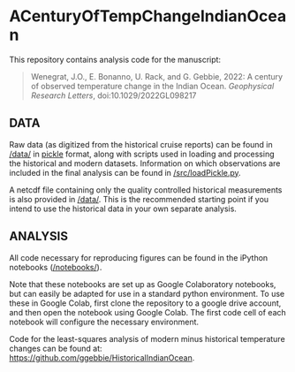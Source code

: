 # ACenturyOfTempChangeIndianOcean

This repository contains analysis code for the manuscript:

> Wenegrat, J.O., E. Bonanno, U. Rack, and G. Gebbie, 2022: A century of observed temperature change in the Indian Ocean. _Geophysical Research Letters_, doi:10.1029/2022GL098217

## DATA
Raw data (as digitized from the historical cruise reports) can be found in [/data/](https://github.com/Ocean-Dynamics-Group/ACenturyOfTempChangeIndianOcean/tree/main/data) in [pickle](https://docs.python.org/3/library/pickle.html#module-pickle) format, along with scripts used in loading and processing the historical and modern datasets. Information on which observations are included in the final analysis can be found in [/src/loadPickle.py](https://github.com/Ocean-Dynamics-Group/ACenturyOfTempChangeIndianOcean/blob/main/src/loadPickle.py).

A netcdf file containing only the quality controlled historical measurements is also provided in [/data/](https://github.com/Ocean-Dynamics-Group/ACenturyOfTempChangeIndianOcean/blob/main/data/GazelleValdiviaPlanet_v1p0.nc). This is the recommended starting point if you intend to use the historical data in your own separate analysis.

## ANALYSIS
All code necessary for reproducing figures can be found in the iPython notebooks ([/notebooks/](https://github.com/Ocean-Dynamics-Group/ACenturyOfTempChangeIndianOcean/tree/main/notebooks)).

Note that these notebooks are set up as Google Colaboratory notebooks, but can easily be adapted for use in a standard python environment. To use these in Google Colab, first clone the repository to a google drive account, and then open the notebook using Google Colab. The first code cell of each notebook will configure the necessary environment.

Code for the least-squares analysis of modern minus historical temperature changes can be found at: https://github.com/ggebbie/HistoricalIndianOcean.
